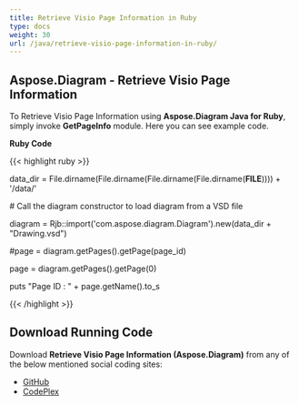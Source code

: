 ```yaml
---
title: Retrieve Visio Page Information in Ruby
type: docs
weight: 30
url: /java/retrieve-visio-page-information-in-ruby/
---
```


## **Aspose.Diagram - Retrieve Visio Page Information**
To Retrieve Visio Page Information using **Aspose.Diagram Java for Ruby**, simply invoke **GetPageInfo** module. Here you can see example code.

**Ruby Code**

{{< highlight ruby >}}

 data_dir = File.dirname(File.dirname(File.dirname(File.dirname(__FILE__)))) + '/data/'

\# Call the diagram constructor to load diagram from a VSD file

diagram = Rjb::import('com.aspose.diagram.Diagram').new(data_dir + "Drawing.vsd")

#page = diagram.getPages().getPage(page_id)

page = diagram.getPages().getPage(0)

puts "Page ID : " + page.getName().to_s

{{< /highlight >}}
## **Download Running Code**
Download **Retrieve Visio Page Information (Aspose.Diagram)** from any of the below mentioned social coding sites:

- [GitHub](https://github.com/asposediagram/Aspose.Diagram-for-Java/blob/master/Plugins/Aspose_Diagram_Java_for_Ruby/lib/asposediagramjava/Pages/getpageinfo.rb)
- [CodePlex](https://asposediagramjavaruby.codeplex.com/SourceControl/latest#lib/asposediagramjava/Pages/getpageinfo.rb)
